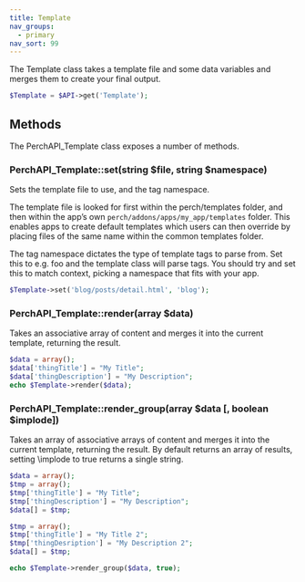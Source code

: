 ```yaml
---
title: Template
nav_groups:
  - primary
nav_sort: 99
---
```


The Template class takes a template file and some data variables and merges them to create your final output.

```php
$Template = $API->get('Template');
```

## Methods

The PerchAPI_Template class exposes a number of methods.

### PerchAPI_Template::set(string $file, string $namespace)

Sets the template file to use, and the tag namespace.

The template file is looked for first within the perch/templates folder, and then within the app’s own `perch/addons/apps/my_app/templates` folder. This enables apps to create default templates which users can then override by placing files of the same name within the common templates folder.

The tag namespace dictates the type of template tags to parse from. Set this to e.g. foo and the template class will parse tags. You should try and set this to match context, picking a namespace that fits with your app.

```php
$Template->set('blog/posts/detail.html', 'blog');
```

### PerchAPI_Template::render(array $data)

Takes an associative array of content and merges it into the current template, returning the result.

```php
$data = array();
$data['thingTitle'] = "My Title";
$data['thingDescription'] = "My Description";
echo $Template->render($data);
```

### PerchAPI_Template::render_group(array $data [, boolean $implode])

Takes an array of associative arrays of content and merges it into the current template, returning the result. By default returns an array of results, setting \implode to true returns a single string.

```php
$data = array();
$tmp = array();
$tmp['thingTitle'] = "My Title";
$tmp['thingDescription'] = "My Description";
$data[] = $tmp;

$tmp = array();
$tmp['thingTitle'] = "My Title 2";
$tmp['thingDesription'] = "My Description 2";
$data[] = $tmp;

echo $Template->render_group($data, true);
```